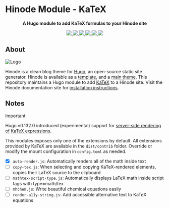 # Hinode Module - KaTeX

<!-- Tagline -->
<p align="center">
    <b>A Hugo module to add KaTeX formulas to your Hinode site</b>
    <br />
</p>

<!-- Badges -->
<p align="center">
    <a href="https://gohugo.io" alt="Hugo website">
        <img src="https://img.shields.io/badge/generator-hugo-brightgreen">
    </a>
    <a href="https://gethinode.com" alt="Hinode theme">
        <img src="https://img.shields.io/badge/theme-hinode-blue">
    </a>
    <a href="https://github.com/gethinode/mod-katex/commits/main" alt="Last commit">
        <img src="https://img.shields.io/github/last-commit/gethinode/mod-katex.svg">
    </a>
    <a href="https://github.com/gethinode/mod-katex/issues" alt="Issues">
        <img src="https://img.shields.io/github/issues/gethinode/mod-katex.svg">
    </a>
    <a href="https://github.com/gethinode/mod-katex/pulls" alt="Pulls">
        <img src="https://img.shields.io/github/issues-pr-raw/gethinode/mod-katex.svg">
    </a>
    <a href="https://github.com/gethinode/mod-katex/blob/main/LICENSE" alt="License">
        <img src="https://img.shields.io/github/license/gethinode/mod-katex">
    </a>
</p>

## About

![Logo](https://raw.githubusercontent.com/gethinode/hinode/main/static/img/logo.png)

Hinode is a clean blog theme for [Hugo][hugo], an open-source static site generator. Hinode is available as a [template][repository_template], and a [main theme][repository]. This repository maintains a Hugo module to add [KaTeX][katex] to a Hinode site. Visit the Hinode documentation site for [installation instructions][hinode_docs].

## Notes

> [!IMPORTANT]
> Hugo v0.132.0 introduced (experimental) support for [server-side rendering of KaTeX expressions](https://gohugo.io/functions/transform/tomath/).

This modules exposes only one of the extensions by default. All extensions provided by KaTeX are available in the `dist/contrib` folder. Override or modify the mount configuration in `config.toml` as needed.

- [x] `auto-render.js`: Automatically renders all of the math inside text
- [ ] `copy-tex.js`: When selecting and copying KaTeX-rendered elements, copies their LaTeX source to the clipboard
- [ ] `mathtex-script-type.js`: Automatically displays LaTeX math inside script tags with type=math/tex
- [ ] `mhchem.js`: Write beautiful chemical equations easily
- [ ] `render-a11y-string.js`: Add accessible alternative text to KaTeX equations

<!-- MARKDOWN LINKS -->
[hugo]: https://gohugo.io
[hinode_docs]: https://gethinode.com
[katex]: https://katex.org
[katex_extensions]: https://katex.org/docs/libs.html#extensions
[repository]: https://github.com/gethinode/hinode.git
[repository_template]: https://github.com/gethinode/template.git
